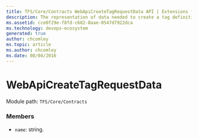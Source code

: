 ```yaml
---
title: TFS/Core/Contracts WebApiCreateTagRequestData API | Extensions for Azure DevOps Services
description: The representation of data needed to create a tag definition which is sent across the wire.
ms.assetid: cce0f29e-f8fd-c682-8aae-0547d7922dca
ms.technology: devops-ecosystem
generated: true
author: chcomley
ms.topic: article
ms.author: chcomley
ms.date: 08/04/2016
---
```


# WebApiCreateTagRequestData

Module path: `TFS/Core/Contracts`

### Members

* `name`: string.
